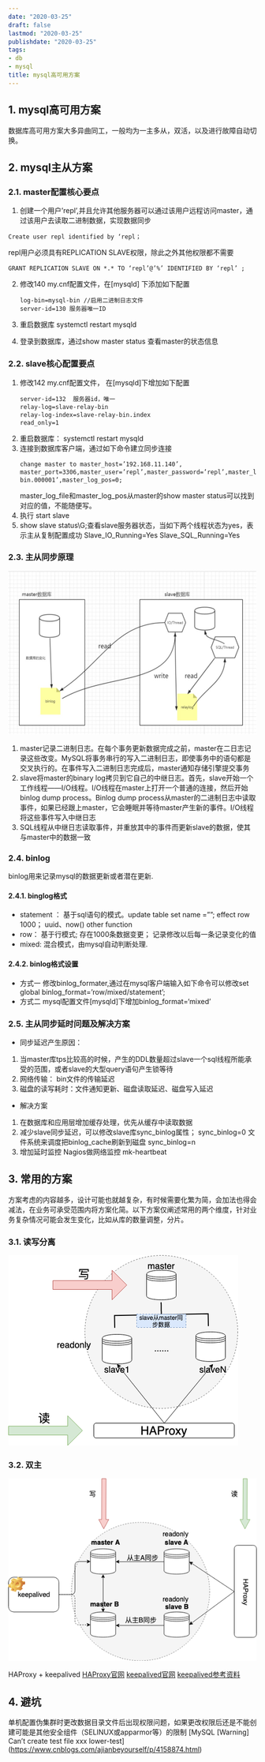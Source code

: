 ```yaml
---
date: "2020-03-25"
draft: false
lastmod: "2020-03-25"
publishdate: "2020-03-25"
tags:
- db
- mysql
title: mysql高可用方案
---
```


## 1. mysql高可用方案
数据库高可用方案大多异曲同工，一般均为一主多从，双活，以及进行故障自动切换。

## 2. mysql主从方案
### 2.1. master配置核心要点
1. 创建一个用户’repl’,并且允许其他服务器可以通过该用户远程访问master，通过该用户去读取二进制数据，实现数据同步

  ```
  Create user repl identified by ‘repl；
  ```

   repl用户必须具有REPLICATION SLAVE权限，除此之外其他权限都不需要

  ```
  GRANT REPLICATION SLAVE ON *.* TO ‘repl’@’%’ IDENTIFIED BY ‘repl’ ; 
  ```

2. 修改140 my.cnf配置文件，在[mysqld] 下添加如下配置
    ```
    log-bin=mysql-bin //启用二进制日志文件
    server-id=130 服务器唯一ID 
    ```

3. 重启数据库 systemctl restart mysqld 

4. 登录到数据库，通过show master status  查看master的状态信息

### 2.2. slave核心配置要点
1. 修改142 my.cnf配置文件， 在[mysqld]下增加如下配置
    ```
    server-id=132  服务器id，唯一
    relay-log=slave-relay-bin
    relay-log-index=slave-relay-bin.index
    read_only=1
    ```
2. 重启数据库： systemctl restart mysqld
3. 连接到数据库客户端，通过如下命令建立同步连接
    ```
    change master to master_host=’192.168.11.140’, master_port=3306,master_user=’repl’,master_password=’repl’,master_log_file=’mysql-bin.000001’,master_log_pos=0;
    ```
    master_log_file和master_log_pos从master的show master status可以找到对应的值，不能随便写。
4. 执行 start slave
5. show slave status\G;查看slave服务器状态，当如下两个线程状态为yes，表示主从复制配置成功
Slave_IO_Running=Yes
Slave_SQL_Running=Yes

### 2.3. 主从同步原理
![mysql-master-slave.jpeg](../../../picture/mysql-master-slave.jpeg)
1. master记录二进制日志。在每个事务更新数据完成之前，master在二日志记录这些改变。MySQL将事务串行的写入二进制日志，即使事务中的语句都是交叉执行的。在事件写入二进制日志完成后，master通知存储引擎提交事务
2. slave将master的binary log拷贝到它自己的中继日志。首先，slave开始一个工作线程——I/O线程。I/O线程在master上打开一个普通的连接，然后开始binlog dump process。Binlog dump process从master的二进制日志中读取事件，如果已经跟上master，它会睡眠并等待master产生新的事件。I/O线程将这些事件写入中继日志
3. SQL线程从中继日志读取事件，并重放其中的事件而更新slave的数据，使其与master中的数据一致

### 2.4. binlog
binlog用来记录mysql的数据更新或者潜在更新.
#### 2.4.1. binglog格式
* statement ： 基于sql语句的模式。update table set name =””; effect row 1000； uuid、now() other function
* row： 基于行模式; 存在1000条数据变更；  记录修改以后每一条记录变化的值
* mixed: 混合模式，由mysql自动判断处理.

#### 2.4.2. binlog格式设置
* 方式一 修改binlog_formater,通过在mysql客户端输入如下命令可以修改set global binlog_format=’row/mixed/statement’;
* 方式二 mysql配置文件[mysqld]下增加binlog_format=‘mixed’

### 2.5. 主从同步延时问题及解决方案
* 同步延迟产生原因：
1.  当master库tps比较高的时候，产生的DDL数量超过slave一个sql线程所能承受的范围，或者slave的大型query语句产生锁等待
2.  网络传输： bin文件的传输延迟
3.  磁盘的读写耗时：文件通知更新、磁盘读取延迟、磁盘写入延迟

* 解决方案
1.  在数据库和应用层增加缓存处理，优先从缓存中读取数据
2.  减少slave同步延迟，可以修改slave库sync_binlog属性； 
sync_binlog=0  文件系统来调度把binlog_cache刷新到磁盘
sync_binlog=n  
3.  增加延时监控
Nagios做网络监控
mk-heartbeat

## 3. 常用的方案
方案考虑的内容越多，设计可能也就越复杂，有时候需要化繁为简，会加法也得会减法，在业务可承受范围内将方案化简。以下方案仅阐述常用的两个维度，针对业务复杂情况可能会发生变化，比如从库的数量调整，分片。
### 3.1. 读写分离
![mysql-read-write-architecture.png](../../../picture/mysql-read-write-architecture.png)

### 3.2. 双主
![mysql-highavailable.pngg](../../../picture/mysql-highavailable.png)

HAProxy + keepalived
[HAProxy官网](http://www.haproxy.org/)
[keepalived官网](https://www.keepalived.org/)
[keepalived参考资料](https://www.jianshu.com/p/b050d8861fc1)



## 4. 避坑

单机配置伪集群时更改数据目录文件后出现权限问题，如果更改权限后还是不能创建可能是其他安全组件（SELINUX或apparmor等）的限制  [MySQL \[Warning] Can’t create test file xxx lower-test](https://www.cnblogs.com/ajianbeyourself/p/4158874.html)